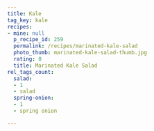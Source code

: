 ```yaml
---
title: Kale
tag_key: kale
recipes:
- mine: null
  p_recipe_id: 259
  permalink: /recipes/marinated-kale-salad
  photo_thumb: marinated-kale-salad-thumb.jpg
  rating: 0
  title: Marinated Kale Salad
rel_tags_count:
  salad:
  - 1
  - salad
  spring-onion:
  - 1
  - spring onion

---
```

